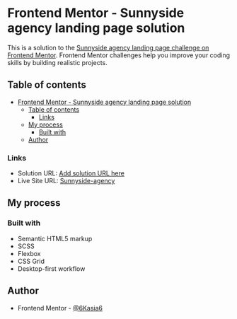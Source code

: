 
# Frontend Mentor - Sunnyside agency landing page solution

This is a solution to the [Sunnyside agency landing page challenge on Frontend Mentor](https://www.frontendmentor.io/challenges/sunnyside-agency-landing-page-7yVs3B6ef). Frontend Mentor challenges help you improve your coding skills by building realistic projects.

## Table of contents

- [Frontend Mentor - Sunnyside agency landing page solution](#frontend-mentor---sunnyside-agency-landing-page-solution)
  - [Table of contents](#table-of-contents)
    - [Links](#links)
  - [My process](#my-process)
    - [Built with](#built-with)
  - [Author](#author)



### Links

- Solution URL: [Add solution URL here](https://your-solution-url.com)
- Live Site URL: [Sunnyside-agency](https://katarzynachmielecka.github.io/sunnyside-agency-landing-page-main/)

## My process

### Built with

- Semantic HTML5 markup
- SCSS
- Flexbox
- CSS Grid
- Desktop-first workflow




## Author


- Frontend Mentor - [@6Kasia6](https://www.frontendmentor.io/profile/6Kasia6)



